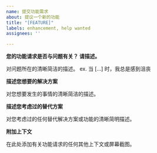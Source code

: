 ```yaml
---
name: 提交功能需求
about: 提议一个新的功能
title: "[FEATURE]"
labels: enhancement, help wanted
assignees: ''

---
```


**您的功能请求是否与问题有关？ 请描述。**

对问题所在的清晰简洁的描述。 ex. 当 [...] 时，我总是感到沮丧

**描述您想要的解决方案**

对您想要发生的事情的清晰简洁的描述。

**描述您考虑过的替代方案**

对您考虑过的任何替代解决方案或功能的清晰简明描述。

**附加上下文**

在此处添加有关功能请求的任何其他上下文或屏幕截图。
